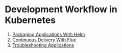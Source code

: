# Development Workflow in Kubernetes

1. [Packaging Applications With Helm](helm.md)
2. [Continuous Delivery With Flux](flux.md)
3. [Troubleshooting Applications](troubleshooting.md)
